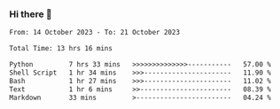 ### Hi there 👋

<!--
**ututono/ututono** is a ✨ _special_ ✨ repository because its `README.md` (this file) appears on your GitHub profile.

Here are some ideas to get you started:

- 🔭 I’m currently working on ...
- 🌱 I’m currently learning ...
- 👯 I’m looking to collaborate on ...
- 🤔 I’m looking for help with ...
- 💬 Ask me about ...
- 📫 How to reach me: ...
- 😄 Pronouns: ...
- ⚡ Fun fact: ...
-->



<!--START_SECTION:waka-->

```txt
From: 14 October 2023 - To: 21 October 2023

Total Time: 13 hrs 16 mins

Python         7 hrs 33 mins   >>>>>>>>>>>>>>-----------   57.00 %
Shell Script   1 hr 34 mins    >>>----------------------   11.90 %
Bash           1 hr 27 mins    >>>----------------------   11.02 %
Text           1 hr 6 mins     >>-----------------------   08.39 %
Markdown       33 mins         >------------------------   04.24 %
```

<!--END_SECTION:waka-->
